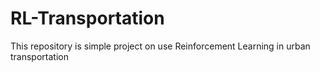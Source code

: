 # RL-Transportation
This repository is simple project on use Reinforcement Learning in urban transportation
